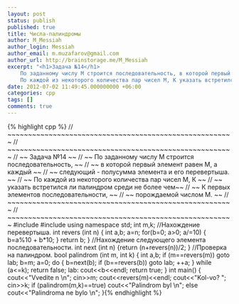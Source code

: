 ```yaml
---
layout: post
status: publish
published: true
title: Числа-палиндромы
author: M_Messiah
author_login: Messiah
author_email: m.muzafarov@gmail.com
author_url: http://brainstorage.me/M_Messiah
excerpt: "<h1>Задача №14</h1>
	По заданному числу М строится последовательность, в которой первый элемент равен М, а каждый следующий - полусумма элемента и его перевертыша.<br>
	По каждой из некоторого количества пар чисел М, К указать встретился ли палиндром среди не более чем К первых элементов последовательности, порождаемой числом М."
date: 2012-07-02 11:49:45.000000000 +06:00
categories: cpp
tags: []
comments: true
---
```

{% highlight cpp %} // ~~~~~~~~~~~~~~~~~~~~~~~~~~~~~~~~~~~~~~~~~~~~~~~~~~~~~~~
 // ~~~~~~~~~~~~~~~~~~~~~~~~~~~~~~~~~~~~~~~~~~~~~~~~~~~~~~~
 // ~~ Задача №14 ~~
 // ~~ По заданному числу М строится последовательность, ~~
 // ~~ в которой первый элемент равен М, а каждый ~~
 // ~~ следующий - полусумма элемента и его перевертыша. ~~
 // ~~ По каждой из некоторого количества пар чисел М, К ~~
 // ~~ указать встретился ли палиндром среди не более чем~~
 // ~~ К первых элементов последовательности, ~~
 // ~~ порождаемой числом М. ~~
 // ~~~~~~~~~~~~~~~~~~~~~~~~~~~~~~~~~~~~~~~~~~~~~~~~~~~~~~~
 // ~~~~~~~~~~~~~~~~~~~~~~~~~~~~~~~~~~~~~~~~~~~~~~~~~~~~~~~
#include <iostream>
#include <cmath>
using namespace std;
int m,k;
 //Нахождение перевертыша.
int revers (int n)
{
int a,b;
a=n;
for(b=0; a>0; a/=10)
{
b=a%10 + b*10;
}
return b;
}
 //Нахождение следующего элемента последовательности.
int next (int n)
{return (n+revers(n))/2; }
 //Проверка на палиндром.
bool palindrom (int m, int k)
{ int a,b;
if (m==revers(m)) goto lab;
b=m; a=0;
do
{
b=next(b);
if (b==revers(b)) goto lab;
 ++a;
} while (a<=k);
return false;
lab: cout<<b<<endl;
return true;
}
int main()
{
cout<<"Vvedite n \n";
cin>>m;
cout<<revers(m)<<endl;
cout<<"Kol-vo? ";
cin>>k;
if (palindrom(m,k)==true) cout<<"Palindrom byl \n"; else cout<<"Palindroma ne bylo \n";  }{% endhighlight %}
